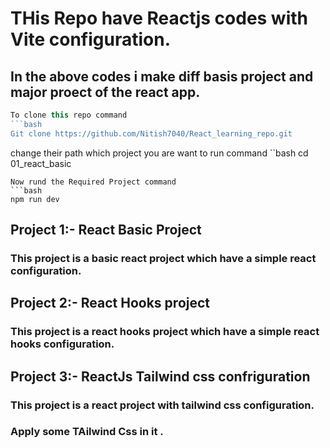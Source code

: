 # THis Repo have Reactjs codes with Vite configuration.
## In the above codes i make diff basis project and major proect of the react app.
```javascript
To clone this repo command 
```bash 
Git clone https://github.com/Nitish7040/React_learning_repo.git
```
change their path which project you are want to run command 
``bash
 cd 01_react_basic
 ```
Now rund the Required Project command 
```bash
npm run dev 
```
## Project 1:- React Basic Project
### This project is a basic react project which have a simple react configuration.

## Project 2:- React Hooks project
### This project is a react hooks project which have a simple react hooks configuration.

## Project 3:- ReactJs Tailwind css confriguration
### This project is a react project with tailwind css configuration.
### Apply some TAilwind Css in it .

